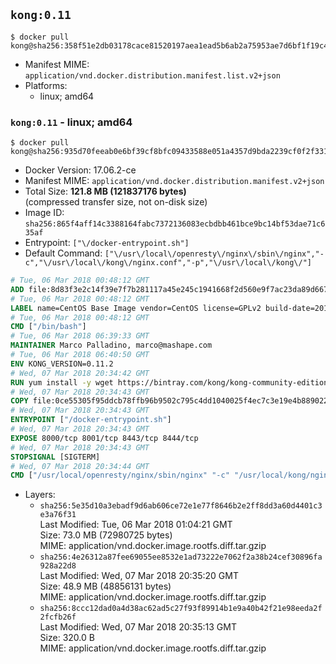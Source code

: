 ## `kong:0.11`

```console
$ docker pull kong@sha256:358f51e2db03178cace81520197aea1ead5b6ab2a75953ae7d6bf1f19c4de2c1
```

-	Manifest MIME: `application/vnd.docker.distribution.manifest.list.v2+json`
-	Platforms:
	-	linux; amd64

### `kong:0.11` - linux; amd64

```console
$ docker pull kong@sha256:935d70feeab0e6bf39cf8bfc09433588e051a4357d9bda2239cf0f2f331f38c9
```

-	Docker Version: 17.06.2-ce
-	Manifest MIME: `application/vnd.docker.distribution.manifest.v2+json`
-	Total Size: **121.8 MB (121837176 bytes)**  
	(compressed transfer size, not on-disk size)
-	Image ID: `sha256:865f4aff14c3388164fabc7372136083ecbdbb461bce9bc14bf53dae71c635af`
-	Entrypoint: `["\/docker-entrypoint.sh"]`
-	Default Command: `["\/usr\/local\/openresty\/nginx\/sbin\/nginx","-c","\/usr\/local\/kong\/nginx.conf","-p","\/usr\/local\/kong\/"]`

```dockerfile
# Tue, 06 Mar 2018 00:48:12 GMT
ADD file:8d83f3e2c14f39e7f7b281117a45e245c1941668f2d560e9f7ac23da89d667a9 in / 
# Tue, 06 Mar 2018 00:48:12 GMT
LABEL name=CentOS Base Image vendor=CentOS license=GPLv2 build-date=20180302
# Tue, 06 Mar 2018 00:48:12 GMT
CMD ["/bin/bash"]
# Tue, 06 Mar 2018 06:39:33 GMT
MAINTAINER Marco Palladino, marco@mashape.com
# Tue, 06 Mar 2018 06:40:50 GMT
ENV KONG_VERSION=0.11.2
# Wed, 07 Mar 2018 20:34:42 GMT
RUN yum install -y wget https://bintray.com/kong/kong-community-edition-rpm/download_file?file_path=centos/7/kong-community-edition-$KONG_VERSION.el7.noarch.rpm &&     yum clean all
# Wed, 07 Mar 2018 20:34:43 GMT
COPY file:0ce55305f95ddcb78ffb96b9502c795c4dd1040025f4ec7c3e19e4b889022b90 in /docker-entrypoint.sh 
# Wed, 07 Mar 2018 20:34:43 GMT
ENTRYPOINT ["/docker-entrypoint.sh"]
# Wed, 07 Mar 2018 20:34:43 GMT
EXPOSE 8000/tcp 8001/tcp 8443/tcp 8444/tcp
# Wed, 07 Mar 2018 20:34:43 GMT
STOPSIGNAL [SIGTERM]
# Wed, 07 Mar 2018 20:34:44 GMT
CMD ["/usr/local/openresty/nginx/sbin/nginx" "-c" "/usr/local/kong/nginx.conf" "-p" "/usr/local/kong/"]
```

-	Layers:
	-	`sha256:5e35d10a3ebadf9d6ab606ce72e1e77f8646b2e2ff8dd3a60d4401c3e3a76f31`  
		Last Modified: Tue, 06 Mar 2018 01:04:21 GMT  
		Size: 73.0 MB (72980725 bytes)  
		MIME: application/vnd.docker.image.rootfs.diff.tar.gzip
	-	`sha256:4e26312a87fee69055ee8532e1ad73222e7062f2a38b24cef30896fa928a22d8`  
		Last Modified: Wed, 07 Mar 2018 20:35:20 GMT  
		Size: 48.9 MB (48856131 bytes)  
		MIME: application/vnd.docker.image.rootfs.diff.tar.gzip
	-	`sha256:8ccc12dad0a4d38ac62ad5c27f93f89914b1e9a40b42f21e98eeda2f2fcfb26f`  
		Last Modified: Wed, 07 Mar 2018 20:35:13 GMT  
		Size: 320.0 B  
		MIME: application/vnd.docker.image.rootfs.diff.tar.gzip
